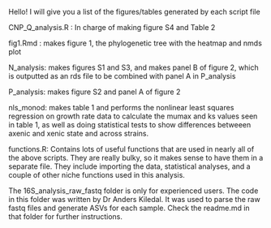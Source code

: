Hello! I will give you a list of the figures/tables generated by each script file

CNP_Q_analysis.R : In charge of making figure S4 and Table 2

fig1.Rmd : makes figure 1, the phylogenetic tree with the heatmap and nmds plot

N_analysis: makes figures S1 and S3, and makes panel B of figure 2, which is outputted as an rds file to be combined with panel A in P_analysis

P_analysis: makes figure S2 and panel A of figure 2

nls_monod: makes table 1 and performs the nonlinear least squares regression on growth rate data to calculate the mumax and ks values seen in table 1, as well as doing statistical tests to show differences betweeen axenic and xenic state and across strains.

functions.R: Contains lots of useful functions that are used in nearly all of the above scripts. They are really bulky, so it makes sense to have them in a separate file. They include importing the data, statistical analyses, and a couple of other niche functions used in this analysis.

The 16S_analysis_raw_fastq folder is only for experienced users. The code in this folder was written by Dr Anders Kiledal. It was used to parse the raw fastq files and generate ASVs for each sample. Check the readme.md in that folder for further instructions.
